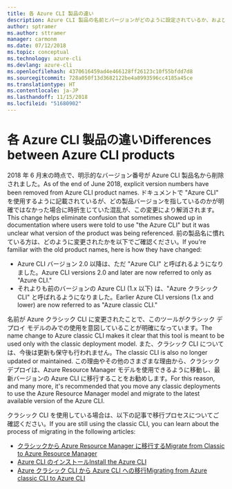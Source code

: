 ```yaml
---
title: 各 Azure CLI 製品の違い
description: Azure CLI 製品の名前とバージョンがどのように設定されているか、およびそのアップグレード方法について説明します。
author: sptramer
ms.author: sttramer
manager: carmonm
ms.date: 07/12/2018
ms.topic: conceptual
ms.technology: azure-cli
ms.devlang: azure-cli
ms.openlocfilehash: 4370616459ad4e466128ff26123c10f55bfdd7d8
ms.sourcegitcommit: 728a050f13d3682122be4a8993596cc4185a45ce
ms.translationtype: HT
ms.contentlocale: ja-JP
ms.lasthandoff: 11/15/2018
ms.locfileid: "51680902"
---
```

# <a name="differences-between-azure-cli-products"></a><span data-ttu-id="b9cf0-103">各 Azure CLI 製品の違い</span><span class="sxs-lookup"><span data-stu-id="b9cf0-103">Differences between Azure CLI products</span></span>

<span data-ttu-id="b9cf0-104">2018 年 6 月末の時点で、明示的なバージョン番号が Azure CLI 製品名から削除されました。</span><span class="sxs-lookup"><span data-stu-id="b9cf0-104">As of the end of June 2018, explicit version numbers have been removed from Azure CLI product names.</span></span> <span data-ttu-id="b9cf0-105">ドキュメントで "Azure CLI" を使用するように記載されているが、どの製品バージョンを指しているのかが明確ではなかった場合に時折生じていた混乱が、この変更により解消されます。</span><span class="sxs-lookup"><span data-stu-id="b9cf0-105">This change helps eliminate confusion that sometimes showed up in documentation where users were told to use "the Azure CLI" but it was unclear what version of the product was being referenced.</span></span> <span data-ttu-id="b9cf0-106">前の製品名に慣れている方は、どのように変更されたかを以下でご確認ください。</span><span class="sxs-lookup"><span data-stu-id="b9cf0-106">If you're familiar with the old product names, here is how they have changed:</span></span>

* <span data-ttu-id="b9cf0-107">Azure CLI バージョン 2.0 以降は、ただ "Azure CLI" と呼ばれるようになりました。</span><span class="sxs-lookup"><span data-stu-id="b9cf0-107">Azure CLI versions 2.0 and later are now referred to only as "Azure CLI."</span></span>
* <span data-ttu-id="b9cf0-108">それよりも前のバージョンの Azure CLI (1.x 以下) は、"Azure クラシック CLI" と呼ばれるようになりました。</span><span class="sxs-lookup"><span data-stu-id="b9cf0-108">Earlier Azure CLI versions (1.x and lower) are now referred to as "Azure classic CLI."</span></span>

<span data-ttu-id="b9cf0-109">名前が Azure クラシック CLI に変更されたことで、このツールがクラシック デプロイ モデルのみでの使用を意図していることが明確になっています。</span><span class="sxs-lookup"><span data-stu-id="b9cf0-109">The name change to Azure classic CLI makes it clear that this tool is meant to be used only with the classic deployment model.</span></span> <span data-ttu-id="b9cf0-110">また、クラシック CLI については、今後は更新も保守も行われません。</span><span class="sxs-lookup"><span data-stu-id="b9cf0-110">The classic CLI is also no longer updated or maintained.</span></span> <span data-ttu-id="b9cf0-111">この理由やその他のさまざまな理由から、クラシック デプロイは、Azure Resource Manager モデルを使用できるように移動し、最新バージョンの Azure CLI に移行することをお勧めします。</span><span class="sxs-lookup"><span data-stu-id="b9cf0-111">For this reason, and many more, it's recommended that you move any classic deployments to use the Azure Resource Manager model and migrate to the latest available version of the Azure CLI.</span></span>

<span data-ttu-id="b9cf0-112">クラシック CLI を使用している場合は、以下の記事で移行プロセスについてご確認ください。</span><span class="sxs-lookup"><span data-stu-id="b9cf0-112">If you are still using the classic CLI, you can learn about the process of migrating in the following articles:</span></span>

* [<span data-ttu-id="b9cf0-113">クラシックから Azure Resource Manager に移行する</span><span class="sxs-lookup"><span data-stu-id="b9cf0-113">Migrate from Classic to Azure Resource Manager</span></span>](/azure/virtual-machines/linux/migration-classic-resource-manager-overview)
* [<span data-ttu-id="b9cf0-114">Azure CLI のインストール</span><span class="sxs-lookup"><span data-stu-id="b9cf0-114">Install the Azure CLI</span></span>](install-azure-cli.md)
* [<span data-ttu-id="b9cf0-115">Azure クラシック CLI から Azure CLI への移行</span><span class="sxs-lookup"><span data-stu-id="b9cf0-115">Migrating from Azure classic CLI to Azure CLI</span></span>](https://github.com/Azure/azure-cli/blob/dev/doc/classic_cli_migration.md)
